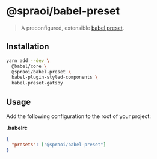 # @spraoi/babel-preset

> A preconfigured, extensible [babel preset](https://babeljs.io/docs/en/presets).

## Installation

```bash
yarn add --dev \
  @babel/core \
  @spraoi/babel-preset \
  babel-plugin-styled-components \
  babel-preset-gatsby
```

## Usage

Add the following configuration to the root of your project:

**.babelrc**

```json
{
  "presets": ["@spraoi/babel-preset"]
}
```
